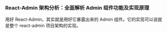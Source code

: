 ### React-Admin 架构分析：全面解析 Admin 组件功能及实现原理

用好 React-Admin，其实就是用好它暴露出来的 Admin 组件。它的实现可以说就是整个 react-admin 项目架构的实现。